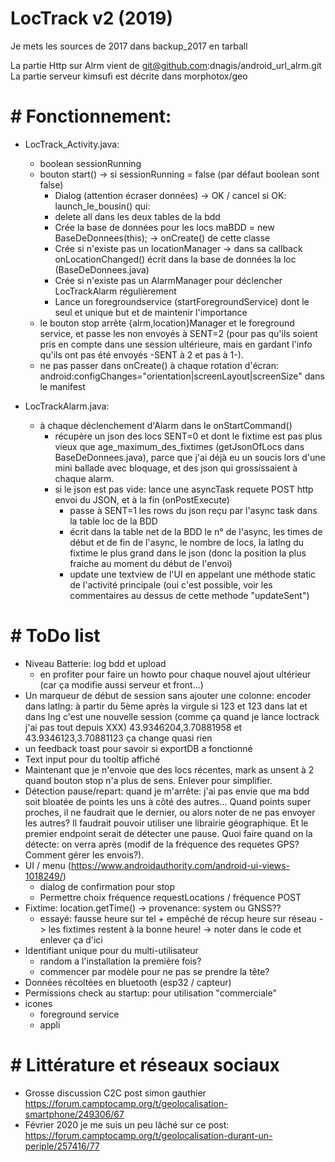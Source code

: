 # LocTrack v2 (2019)

Je mets les sources de 2017 dans backup_2017 en tarball

La partie Http sur Alrm vient de git@github.com:dnagis/android_url_alrm.git
La partie serveur kimsufi est décrite dans morphotox/geo

# # Fonctionnement:

* LocTrack_Activity.java:
	- boolean sessionRunning
	- bouton start() -> si sessionRunning = false (par défaut boolean sont false) 
		- Dialog (attention écraser données) -> OK / cancel
		si OK:
		launch_le_bousin() qui:
		- delete all dans les deux tables de la bdd
		- Crée la base de données pour les locs maBDD = new BaseDeDonnees(this); -> onCreate() de cette classe
		- Crée si n'existe pas un locationManager -> dans sa callback onLocationChanged() écrit dans la base de données la loc (BaseDeDonnees.java)
		- Crée si n'existe pas un AlarmManager pour déclencher LocTrackAlarm régulièrement
		- Lance un foregroundservice (startForegroundService) dont le seul et unique but et de maintenir l'importance
	- le bouton stop arrête {alrm,location}Manager et le foreground service, et passe les non envoyés à SENT=2 (pour pas qu'ils soient
	pris en compte dans une session ultérieure, mais en gardant l'info qu'ils ont pas été envoyés -SENT à 2 et pas à 1-).
	- ne pas passer dans onCreate() à chaque rotation d'écran: android:configChanges="orientation|screenLayout|screenSize" dans le manifest
	
* LocTrackAlarm.java: 
	- à chaque déclenchement d'Alarm dans le onStartCommand() 
		- récupère un json des locs SENT=0 et dont le fixtime est pas plus vieux que age_maximum_des_fixtimes (getJsonOfLocs dans BaseDeDonnees.java), parce que j'ai déjà
			eu un soucis lors d'une mini ballade avec bloquage, et des json qui grossissaient à chaque alarm.
		- si le json est pas vide: lance une asyncTask requete POST http envoi du JSON, et à la fin (onPostExecute) 
			- passe à SENT=1 les rows du json reçu par l'async task dans la table loc de la BDD
			- écrit dans la table net de la BDD le n° de l'async, les times de début et de fin de l'async, le nombre de locs, la latlng du fixtime le plus grand dans le json (donc la position la plus fraiche au moment
			du début de l'envoi)
			- update une textview de l'UI en appelant une méthode static de l'activité principale (oui c'est possible, voir les commentaires au dessus de cette methode "updateSent")
			

# # ToDo list

* Niveau Batterie: log bdd et upload
	- en profiter pour faire un howto pour chaque nouvel ajout ultérieur (car ça modifie aussi serveur et front...)	
* Un marqueur de début de session sans ajouter une colonne: encoder dans latlng: à partir du 5ème après la virgule si 123 et 123 dans lat et dans lng c'est une 
	nouvelle session (comme ça quand je lance loctrack j'ai pas tout depuis XXX) 43.9346204,3.70881958 et 43.9346123,3.70881123 ça change quasi rien
* un feedback toast pour savoir si exportDB a fonctionné
* Text input pour du tooltip affiché
* Maintenant que je n'envoie que des locs récentes, mark as unsent à 2 quand bouton stop n'a plus de sens. Enlever pour simplifier.
* Détection pause/repart: quand je m'arrête: j'ai pas envie que ma bdd soit bloatée de points les uns à côté des autres... Quand points super proches, il
	ne faudrait que le dernier, ou alors noter de ne pas envoyer les autres? Il faudrait pouvoir utiliser une librairie géographique. Et le premier endpoint
	serait de détecter une pause. Quoi faire quand on la détecte: on verra après (modif de la fréquence des requetes GPS? Comment gérer les envois?).
* UI / menu (https://www.androidauthority.com/android-ui-views-1018249/)
	- dialog de confirmation pour stop
	- Permettre choix fréquence requestLocations / fréquence POST
* Fixtime: location.getTime() -> provenance: system ou GNSS??
	- essayé: fausse heure sur tel + empêché de récup heure sur réseau -> les fixtimes restent à la bonne heure! -> noter dans le code et enlever ça d'ici
* Identifiant unique pour du multi-utilisateur
	- random a l'installation la première fois?
	- commencer par modèle pour ne pas se prendre la tête?
* Données récoltées en bluetooth (esp32 / capteur)
* Permissions check au startup: pour utilisation "commerciale"
* icones
	- foreground service
	- appli


# # Littérature et réseaux sociaux

* Grosse discussion C2C post simon gauthier https://forum.camptocamp.org/t/geolocalisation-smartphone/249306/67
* Février 2020 je me suis un peu lâché sur ce post: https://forum.camptocamp.org/t/geolocalisation-durant-un-periple/257416/77
